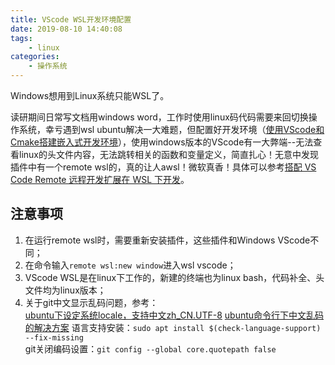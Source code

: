 ```yaml
---
title: VScode WSL开发环境配置
date: 2019-08-10 14:40:08
tags: 
    - linux
categories: 
    - 操作系统
---
```


Windows想用到Linux系统只能WSL了。

<!-- more -->

读研期间日常写文档用windows word，工作时使用linux码代码需要来回切换操作系统，幸亏遇到wsl ubuntu解决一大难题，但配置好开发环境（[使用VScode和Cmake搭建嵌入式开发环境](http://jianliang-shen.cn/2019/07/22/%E4%BD%BF%E7%94%A8VScode%E5%92%8CCmake%E6%90%AD%E5%BB%BA%E5%B5%8C%E5%85%A5%E5%BC%8F%E5%BC%80%E5%8F%91%E7%8E%AF%E5%A2%83/)），使用windows版本的VScode有一大弊端--无法查看linux的头文件内容，无法跳转相关的函数和变量定义，简直扎心！无意中发现插件中有一个remote wsl的，真的让人awsl！微软真香！具体可以参考[搭配 VS Code Remote 远程开发扩展在 WSL 下开发](https://www.cnblogs.com/nczitzk/p/develop-in-wsl-with-vscode-remote.html)。
<!-- more -->  
## 注意事项
1. 在运行remote wsl时，需要重新安装插件，这些插件和Windows VScode不同；
2. 在命令输入`remote wsl:new window`进入wsl vscode；
3. VScode WSL是在linux下工作的，新建的终端也为linux bash，代码补全、头文件均为linux版本；
4. 关于git中文显示乱码问题，参考：  
   [ubuntu下设定系统locale，支持中文zh_CN.UTF-8](https://blog.csdn.net/deepxl/article/details/17802451)
   [ubuntu命令行下中文乱码的解决方案](https://www.cnblogs.com/york-hust/archive/2012/03/27/2419582.html)
   语言支持安装：`sudo apt install $(check-language-support) --fix-missing`  
   git关闭编码设置：`git config --global core.quotepath false`


